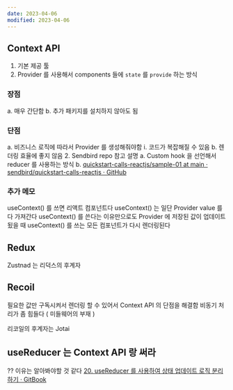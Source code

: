 ```yaml
---
date: 2023-04-06
modified: 2023-04-06
---
```


## Context API

1. 기본 제공 툴
2. Provider 를 사용해서 components 들에 `state` 를 `provide` 하는 방식

### 장점

a. 매우 간단함
b. 추가 패키지를 설치하지 않아도 됨

### 단점

a. 비즈니스 로직에 따라서 Provider 를 생성해줘야함
i. 코드가 복잡해질 수 있음
b. 렌더링 효율에 좋지 않음
2. Sendbird repo 참고 설명
a. Custom hook 을 선언해서 reducer 를 사용하는 방식
b. [quickstart-calls-reactjs/sample-01 at main · sendbird/quickstart-calls-reactjs · GitHub](https://github.com/sendbird/quickstart-calls-reactjs/tree/main/sample-01)

### 추가 메모

useContext() 를 쓰면 리액트 컴포넌트다
useContext() 는 일단 Provider value 를 다 가져간다
useContext() 를 쓴다는 이유만으로도 Provider 에 저장된 값이 업데이트 됬을 때 useContext() 를 쓰는 모든 컴포넌트가 다시 렌더링된다

## Redux

Zustnad 는 리덕스의 후계자

## Recoil

필요한 값만 구독시켜서 렌더링 할 수 있어서 Context API 의 단점을 해결함
비동기 처리가 좀 힘들다 ( 미들웨어의 부재 )

리코일의 후계자는 Jotai

## useReducer 는 Context API 랑 써라

?? 이유는 알아봐야할 것 같다
[20. useReducer 를 사용하여 상태 업데이트 로직 분리하기 · GitBook](https://react.vlpt.us/basic/20-useReducer.html)



